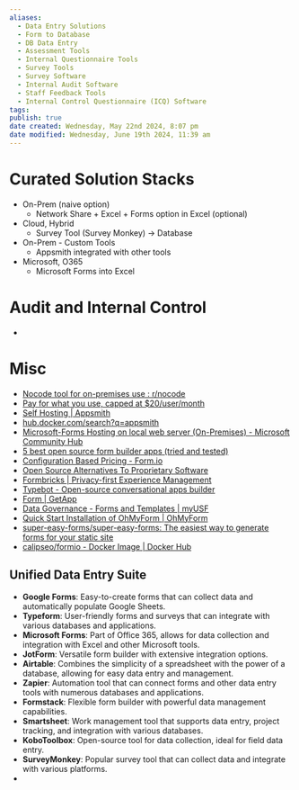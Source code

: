 ```yaml
---
aliases:
  - Data Entry Solutions
  - Form to Database
  - DB Data Entry
  - Assessment Tools
  - Internal Questionnaire Tools
  - Survey Tools
  - Survey Software
  - Internal Audit Software
  - Staff Feedback Tools
  - Internal Control Questionnaire (ICQ) Software
tags: 
publish: true
date created: Wednesday, May 22nd 2024, 8:07 pm
date modified: Wednesday, June 19th 2024, 11:39 am
---
```


# Curated Solution Stacks
- On-Prem (naive option)
	- Network Share + Excel + Forms option in Excel (optional) 
- Cloud, Hybrid
	- Survey Tool (Survey Monkey) -> Database
- On-Prem - Custom Tools
	- Appsmith integrated with other tools
- Microsoft, O365
	- Microsoft Forms into Excel

# Audit and Internal Control
- 

# Misc
- [Nocode tool for on-premises use : r/nocode](https://www.reddit.com/r/nocode/comments/vjnjay/nocode_tool_for_onpremises_use/)
- [Pay for what you use, capped at $20/user/month](https://www.appsmith.com/pricing)
- [Self Hosting | Appsmith](https://docs.appsmith.com/getting-started/setup#self-hosted)
- [hub.docker.com/search?q=appsmith](https://hub.docker.com/search?q=appsmith)
- [Microsoft-Forms Hosting on local web server (On-Premises) - Microsoft Community Hub](https://techcommunity.microsoft.com/t5/microsoft-forms/microsoft-forms-hosting-on-local-web-server-on-premises/m-p/1488190)
- [5 best open source form builder apps (tried and tested)](https://budibase.com/blog/open-source-form-builder/)
- [Configuration Based Pricing - Form.io](https://form.io/configuration-based-pricing/)
- [Open Source Alternatives To Proprietary Software](https://www.opensourcealternative.to/)
- [Formbricks | Privacy-first Experience Management](https://formbricks.com/)
- [Typebot - Open-source conversational apps builder](https://typebot.io/)
- [Form | GetApp](https://www.getapp.com/s/Form/)
- [Data Governance - Forms and Templates | myUSF](https://myusf.usfca.edu/data-governance/forms-templates)
- [Quick Start Installation of OhMyForm | OhMyForm](https://ohmyform.com/docs/install/)
- [super-easy-forms/super-easy-forms: The easiest way to generate forms for your static site](https://github.com/super-easy-forms/super-easy-forms)
- [calipseo/formio - Docker Image | Docker Hub](https://hub.docker.com/r/calipseo/formio)

## Unified Data Entry Suite
- **Google Forms**: Easy-to-create forms that can collect data and automatically populate Google Sheets.
- **Typeform**: User-friendly forms and surveys that can integrate with various databases and applications.
- **Microsoft Forms**: Part of Office 365, allows for data collection and integration with Excel and other Microsoft tools.
- **JotForm**: Versatile form builder with extensive integration options.
- **Airtable**: Combines the simplicity of a spreadsheet with the power of a database, allowing for easy data entry and management.
- **Zapier**: Automation tool that can connect forms and other data entry tools with numerous databases and applications.
- **Formstack**: Flexible form builder with powerful data management capabilities.
- **Smartsheet**: Work management tool that supports data entry, project tracking, and integration with various databases.
- **KoboToolbox**: Open-source tool for data collection, ideal for field data entry.
- **SurveyMonkey**: Popular survey tool that can collect data and integrate with various platforms.
- 